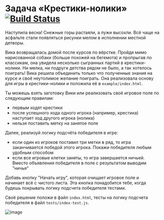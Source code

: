 # Задача «Крестики-нолики» [![Build Status](https://travis-ci.org/urfu-2017/autotests-task-03.svg?branch=master)](https://travis-ci.org/urfu-2017/autotests-task-03)

Наступила весна! Снежные горы растаяли, а лужи высохли. Всё чаще
на асфальте стали появляться рисунки мелом в исполнении местной
детворы.

Вика возвращалась домой после курсов по вёрстке. Пройдя мимо
нарисованной собаки (больше похожей на бегемота) и пропрыгав
по классикам, она увидела несколько сыгранных партий
в крестики-нолики. Ни мелка, ни подруги детства рядом не было,
а так хотелось поиграть! Вика решила объединить только что
полученные знания на курсе и своё неутолимое желание поиграть.
Она реализовала основу для игры в крестики-нолики и положила
её в `example/index.html`.

Ты можешь взять заготовку Вики или реализовать своё игровое поле
по следующим правилам:
- первым ходят крестики
- после успешного хода одного игрока (например, крестика) наступает
  ход другого игрока (нолика)
- нельзя поставить метку на занятое поле

Далее, реализуй логику подсчёта победителя в игре:
- если один из игроков поставил три метки в ряд, то игра заканчивается
  победой этого игрока. Покажи победителя любым удобным способом
- если все игровые клетки заняты, то игра завершается ничьей. Вместо
  объявления победителя в поле с результатом выводим "ничья"

Добавь кнопку "Начать игру", которая очищает игровое поле и начинает
всё с чистого листа. Эта кнопка понадобится тебе, когда будешь
покрывать логику подсчета победителя тестами.

Своё решение положи в файл `index.html`, тесты на логику подсчета
победителя в файл `tests/index-test.js`.

![image](https://user-images.githubusercontent.com/1654243/38930194-7bed8458-4328-11e8-887b-2fa419defa45.png)
